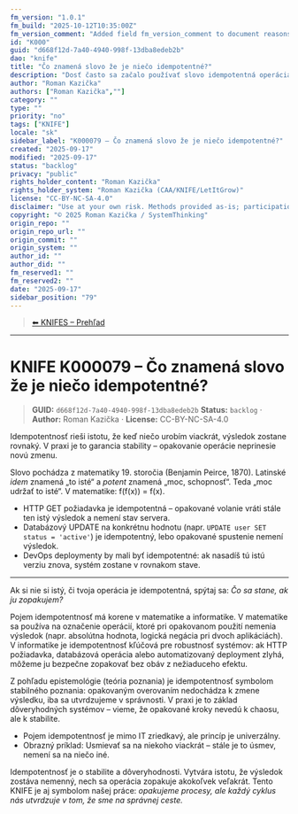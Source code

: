 ```yaml
---
fm_version: "1.0.1"
fm_build: "2025-10-12T10:35:00Z"
fm_version_comment: "Added field fm_version_comment to document reasons for FM updates"
id: "K000"
guid: "d668f12d-7a40-4940-998f-13dba8edeb2b"
dao: "knife"
title: "Čo znamená slovo že je niečo idempotentné?"
description: "Dosť často sa začalo používať slovo idempotentná operácia. Ako to ale vzniklo? Prečo to vzniklo?"
author: "Roman Kazička"
authors: ["Roman Kazička",""]
category: ""
type: ""
priority: "no"
tags: ["KNIFE"]
locale: "sk"
sidebar_label: "K000079 – Čo znamená slovo že je niečo idempotentné?"
created: "2025-09-17"
modified: "2025-09-17"
status: "backlog"
privacy: "public"
rights_holder_content: "Roman Kazička"
rights_holder_system: "Roman Kazička (CAA/KNIFE/LetItGrow)"
license: "CC-BY-NC-SA-4.0"
disclaimer: "Use at your own risk. Methods provided as-is; participation is voluntary and context-aware."
copyright: "© 2025 Roman Kazička / SystemThinking"
origin_repo: ""
origin_repo_url: ""
origin_commit: ""
origin_system: ""
author_id: ""
author_did: ""
fm_reserved1: ""
fm_reserved2: ""
date: "2025-09-17"
sidebar_position: "79"
---
```

<!-- body:start -->

<!-- nav:knifes -->
> [⬅ KNIFES – Prehľad](../overview.md)
---
# KNIFE K000079 – Čo znamená slovo že je niečo idempotentné?

<!-- fm-visible: start -->
> **GUID:** `d668f12d-7a40-4940-998f-13dba8edeb2b`
> **Status:** `backlog` · **Author:** Roman Kazička · **License:** CC-BY-NC-SA-4.0
<!-- fm-visible: end -->

Idempotentnosť rieši istotu, že keď niečo urobím viackrát, výsledok zostane rovnaký. V praxi je to garancia stability – opakovanie operácie neprinesie novú zmenu.

Slovo pochádza z matematiky 19. storočia (Benjamin Peirce, 1870). Latinské *idem* znamená „to isté“ a *potent* znamená „moc, schopnosť“. Teda „moc udržať to isté“. V matematike: f(f(x)) = f(x).

- HTTP GET požiadavka je idempotentná – opakované volanie vráti stále ten istý výsledok a nemení stav servera.
- Databázový UPDATE na konkrétnu hodnotu (napr. `UPDATE user SET status = 'active'`) je idempotentný, lebo opakované spustenie nemení výsledok.
- DevOps deploymenty by mali byť idempotentné: ak nasadíš tú istú verziu znova, systém zostane v rovnakom stave.

---

Ak si nie si istý, či tvoja operácia je idempotentná, spýtaj sa: *Čo sa stane, ak ju zopakujem?*

Pojem idempotentnosť má korene v matematike a informatike. V matematike sa používa na označenie operácií, ktoré pri opakovanom použití nemenia výsledok (napr. absolútna hodnota, logická negácia pri dvoch aplikáciách). V informatike je idempotentnosť kľúčová pre robustnosť systémov: ak HTTP požiadavka, databázová operácia alebo automatizovaný deployment zlyhá, môžeme ju bezpečne zopakovať bez obáv z nežiaduceho efektu.

Z pohľadu epistemológie (teória poznania) je idempotentnosť symbolom stabilného poznania: opakovaným overovaním nedochádza k zmene výsledku, iba sa utvrdzujeme v správnosti. V praxi je to základ dôveryhodných systémov – vieme, že opakované kroky nevedú k chaosu, ale k stabilite.

- Pojem idempotentnosť je mimo IT zriedkavý, ale princíp je univerzálny.
- Obrazný príklad: Usmievať sa na niekoho viackrát – stále je to úsmev, nemení sa na niečo iné.

Idempotentnosť je o stabilite a dôveryhodnosti. Vytvára istotu, že výsledok zostáva nemenný, nech sa operácia zopakuje akokoľvek veľakrát. Tento KNIFE je aj symbolom našej práce: *opakujeme procesy, ale každý cyklus nás utvrdzuje v tom, že sme na správnej ceste.*
